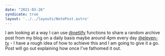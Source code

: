 ```yaml
---
date: "2021-03-26"
syndicate: true
layout: '../../layouts/NotePost.astro'
---
```


I am looking at a way I can use [@netlify](https://twitter.com/netlify) functions to share a random archive post from my blog on a daily basis maybe around 4pm every day [@eleven-ty](https://twitter.com/eleven_ty) - I have a rough idea of how to achieve this and I am going to give it a go. Post will go out explaining how once I've fathomed it out.